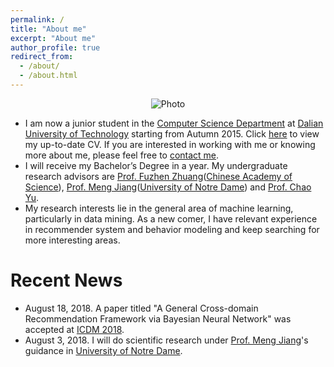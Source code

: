 ```yaml
---
permalink: /
title: "About me"
excerpt: "About me"
author_profile: true
redirect_from: 
  - /about/
  - /about.html
---
```


<p align="center">
  <img src="http://freshricardo.github.io/files/boy.png?raw=true" alt="Photo" style="max-height:80%; max-width:80%"/> 
</p>

* I am now a junior student in the [Computer Science Department](http://cs.dlut.edu.cn) at [Dalian University of Technology](https://www.dlut.edu.cn) starting from Autumn 2015. Click [here](http://freshricardo.github.io/files/cv.pdf) to view my up-to-date CV. If you are interested in working with me or knowing more about me, please feel free to [contact me](http://freshricardo.github.io.com/contact/).
* I will receive my Bachelor’s Degree in a year. My undergraduate research advisors are [Prof. Fuzhen Zhuang](http://www.intsci.ac.cn/users/fzzhuang/index.html)([Chinese Academy of Science](http://www.ict.ac.cn)), [Prof. Meng Jiang](http://www.meng-jiang.com)([University of Notre Dame](https://www.nd.edu)) and [Prof. Chao Yu](http://faculty.dlut.edu.cn/2014011031/zh_CN/index.htm).
* My research interests lie in the general area of machine learning, particularly in data mining. As a new comer, I have relevant experience in recommender system and behavior modeling and keep searching for more interesting areas.


# Recent News
* August 18, 2018. A paper titled "A General Cross-domain Recommendation Framework via Bayesian Neural Network" was accepted at [ICDM 2018](http://icdm2018.org).
* August 3, 2018. I will do scientific research under [Prof. Meng Jiang](http://www.meng-jiang.com)'s guidance in [University of Notre Dame](https://www.nd.edu).
